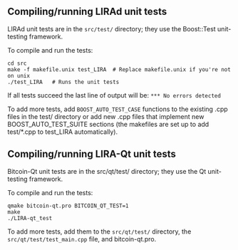Compiling/running LIRAd unit tests
------------------------------------

LIRAd unit tests are in the `src/test/` directory; they
use the Boost::Test unit-testing framework.

To compile and run the tests:

	cd src
	make -f makefile.unix test_LIRA  # Replace makefile.unix if you're not on unix
	./test_LIRA   # Runs the unit tests

If all tests succeed the last line of output will be:
`*** No errors detected`

To add more tests, add `BOOST_AUTO_TEST_CASE` functions to the existing
.cpp files in the test/ directory or add new .cpp files that
implement new BOOST_AUTO_TEST_SUITE sections (the makefiles are
set up to add test/*.cpp to test_LIRA automatically).


Compiling/running LIRA-Qt unit tests
---------------------------------------

Bitcoin-Qt unit tests are in the src/qt/test/ directory; they
use the Qt unit-testing framework.

To compile and run the tests:

	qmake bitcoin-qt.pro BITCOIN_QT_TEST=1
	make
	./LIRA-qt_test

To add more tests, add them to the `src/qt/test/` directory,
the `src/qt/test/test_main.cpp` file, and bitcoin-qt.pro.
